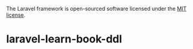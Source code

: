 The Laravel framework is open-sourced software licensed under the [MIT license](https://opensource.org/licenses/MIT).
# laravel-learn-book-ddl
